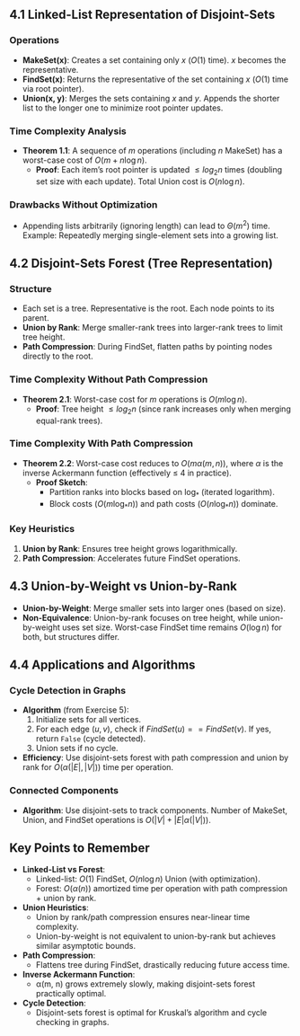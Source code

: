 ## 4.1 Linked-List Representation of Disjoint-Sets

### Operations

- **MakeSet(x)**: Creates a set containing only $x$ ($O(1)$ time). $x$ becomes the representative.
- **FindSet(x)**: Returns the representative of the set containing $x$ ($O(1)$ time via root pointer).
- **Union(x, y)**: Merges the sets containing $x$ and $y$. Appends the shorter list to the longer one to minimize root pointer updates.

### Time Complexity Analysis

- **Theorem 1.1**: A sequence of $m$ operations (including $n$ MakeSet) has a worst-case cost of $O(m + n \log n)$.
  - **Proof**: Each item’s root pointer is updated $≤ log_2 n$ times (doubling set size with each update). Total Union cost is $O(n \log n)$.

### Drawbacks Without Optimization

- Appending lists arbitrarily (ignoring length) can lead to $\Theta(m^2)$ time. Example: Repeatedly merging single-element sets into a growing list.

## 4.2 Disjoint-Sets Forest (Tree Representation)

### Structure

- Each set is a tree. Representative is the root. Each node points to its parent.
- **Union by Rank**: Merge smaller-rank trees into larger-rank trees to limit tree height.
- **Path Compression**: During FindSet, flatten paths by pointing nodes directly to the root.

### Time Complexity Without Path Compression

- **Theorem 2.1**: Worst-case cost for $m$ operations is $O(m \log n)$.
  - **Proof**: Tree height $≤ log_2n$ (since rank increases only when merging equal-rank trees).

### Time Complexity With Path Compression

- **Theorem 2.2**: Worst-case cost reduces to $O(m α(m, n))$, where $\alpha$ is the inverse Ackermann function (effectively ≤ 4 in practice).
  - **Proof Sketch**:
    - Partition ranks into blocks based on $\log_*$ (iterated logarithm).
    - Block costs ($O(m \log_* n)$) and path costs ($O(n \log_* n)$) dominate.

### Key Heuristics

1. **Union by Rank**: Ensures tree height grows logarithmically.
2. **Path Compression**: Accelerates future FindSet operations.

## 4.3 Union-by-Weight vs Union-by-Rank

- **Union-by-Weight**: Merge smaller sets into larger ones (based on size).
- **Non-Equivalence**: Union-by-rank focuses on tree height, while union-by-weight uses set size. Worst-case FindSet time remains $O(\log n)$ for both, but structures differ.

## 4.4 Applications and Algorithms

### Cycle Detection in Graphs

- **Algorithm** (from Exercise 5):
  1. Initialize sets for all vertices.
  2. For each edge $(u, v)$, check if $FindSet(u) == FindSet(v)$. If yes, return `False` (cycle detected).
  3. Union sets if no cycle.
- **Efficiency**: Use disjoint-sets forest with path compression and union by rank for $O(\alpha(|E|, |V|))$ time per operation.

### Connected Components

- **Algorithm**: Use disjoint-sets to track components. Number of MakeSet, Union, and FindSet operations is $O(|V| + |E| \alpha(|V|))$.

## Key Points to Remember

- **Linked-List vs Forest**:
  - Linked-list: $O(1)$ FindSet, $O(n \log n)$ Union (with optimization).
  - Forest: $O(α(n))$ amortized time per operation with path compression + union by rank.
- **Union Heuristics**:
  - Union by rank/path compression ensures near-linear time complexity.
  - Union-by-weight is not equivalent to union-by-rank but achieves similar asymptotic bounds.
- **Path Compression**:
  - Flattens tree during FindSet, drastically reducing future access time.
- **Inverse Ackermann Function**:
  - α(m, n) grows extremely slowly, making disjoint-sets forest practically optimal.
- **Cycle Detection**:
  - Disjoint-sets forest is optimal for Kruskal’s algorithm and cycle checking in graphs.
